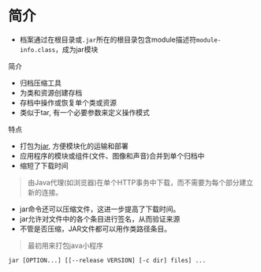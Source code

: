 # 简介

- 档案通过在根目录或`.jar`所在的根目录包含module描述符`module-info.class`，成为jar模块

简介

- 归档压缩工具
- 为类和资源创建存档
- 存档中操作或恢复单个类或资源
- 类似于tar, 有一个必要参数来定义操作模式

特点

- 打包为[jar](Java_Jar_File.md), 方便模块化的运输和部署
- 应用程序的模块或组件(文件、图像和声音)合并到单个归档中
- 缩短了下载时间

> 由Java代理(如浏览器)在单个HTTP事务中下载，而不需要为每个部分建立新的连接。

- jar命令还可以压缩文件，这进一步提高了下载时间。
- jar允许对文件中的各个条目进行签名，从而验证来源
- 不管是否压缩，JAR文件都可以用作类路径条目。

> 最初用来打包java小程序

```shell
jar [OPTION...] [[--release VERSION] [-c dir] files] ...
```